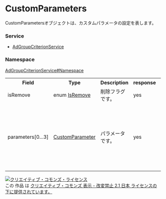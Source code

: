 # CustomParameters
CustomParametersオブジェクトは、カスタムパラメータの設定を表します。

### Service
+ [AdGroupCriterionService](../../services/AdGroupCriterionService.md)

### Namespace
[AdGroupCriterionService#Namespace](../../services/AdGroupCriterionService.md#namespace)

<table>
 <tr>
  <th>Field</th>
  <th>Type</th>
  <th>Description</th>
  <th>response</th>
  <th>get</th>
  <th>add</th>
  <th>set</th>
  <th>remove</th>
 </tr>
 <tr>
  <td>isRemove</td>
  <td>enum <a href="IsRemove.md">IsRemove</a></td>
  <td>削除フラグです。</td>
  <td>yes</td>
  <td>-</td>
  <td>-</td>
  <td>Optional</td>
  <td>-</td>
 </tr>
 <tr>
  <td>parameters[0...3]</td>
  <td><a href="CustomParameter.md">CustomParameter</a></td>
  <td>パラメータです。<br>
  <td>yes</td>
  <td>-</td>
  <td>Requirement</td>
  <td>Requirement<br>※既存の項目を置き換え ます。<br>※削除フラグを立てた（isRemove=TRUE）場合、Ignore。こちらの項目関係なく 全項目が削除されます。</td>
  <td>-</td>
 </tr>
</table>

<a rel="license" href="http://creativecommons.org/licenses/by-nd/2.1/jp/"><img alt="クリエイティブ・コモンズ・ライセンス" style="border-width:0" src="https://i.creativecommons.org/l/by-nd/2.1/jp/88x31.png" /></a><br />この 作品 は <a rel="license" href="http://creativecommons.org/licenses/by-nd/2.1/jp/">クリエイティブ・コモンズ 表示 - 改変禁止 2.1 日本 ライセンスの下に提供されています。</a>
